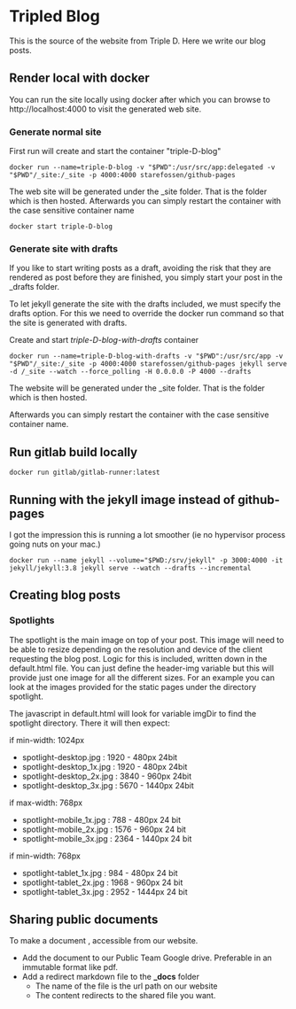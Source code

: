 # Tripled Blog

This is the source of the website from Triple D. Here we write our blog posts.

## Render local with docker

You can run the site locally using docker after which you can browse to http://localhost:4000 to visit the generated web site.

### Generate normal site

First run will create and start the container "triple-D-blog"

 ```docker
 docker run --name=triple-D-blog -v "$PWD":/usr/src/app:delegated -v "$PWD"/_site:/_site -p 4000:4000 starefossen/github-pages
 ```
 
The web site will be generated under the _site folder. That is the folder which is then hosted. 
Afterwards you can simply restart the container with the case sensitive container name
 
```docker
docker start triple-D-blog

``` 
### Generate site with drafts
 
If you like to start writing posts as a draft, avoiding the risk that they are rendered as post before they are finished, you simply start your post in the _drafts folder. 

To let jekyll generate the site with the drafts included, we must specify the drafts option. For this we need to override the docker run command so that the site is generated with drafts.


Create and start *triple-D-blog-with-drafts* container

 ```docker
 docker run --name=triple-D-blog-with-drafts -v "$PWD":/usr/src/app -v "$PWD"/_site:/_site -p 4000:4000 starefossen/github-pages jekyll serve -d /_site --watch --force_polling -H 0.0.0.0 -P 4000 --drafts
 ```
 The website will be generated under the _site folder. That is the folder which is then hosted. 
 
 Afterwards you can simply restart the container with the case sensitive container name. 
 
## Run gitlab build locally

```docker
docker run gitlab/gitlab-runner:latest
``` 
## Running with the jekyll image instead of github-pages

I got the impression this is running a lot smoother (ie no hypervisor process going nuts on your mac.)
```
docker run --name jekyll --volume="$PWD:/srv/jekyll" -p 3000:4000 -it jekyll/jekyll:3.8 jekyll serve --watch --drafts --incremental
```

## Creating blog posts

### Spotlights

The spotlight is the main image on top of your post. This image will need to be able to resize depending on the resolution and device of the client requesting the blog post. 
Logic for this is included, written down in the default.html file. 
You can just define the header-img variable but this will provide just one image for all the different sizes. 
For an example you can look at the images provided for the static pages under the directory spotlight.

The javascript in default.html will look for variable imgDir to find the spotlight directory. There it will then expect:

if min-width: 1024px

+ spotlight-desktop.jpg    : 1920 - 480px 24bit
+ spotlight-desktop_1x.jpg : 1920 - 480px 24bit
+ spotlight-desktop_2x.jpg : 3840 - 960px 24bit
+ spotlight-desktop_3x.jpg : 5670 - 1440px 24bit

if max-width: 768px

+ spotlight-mobile_1x.jpg : 788  - 480px 24 bit
+ spotlight-mobile_2x.jpg : 1576 - 960px 24 bit
+ spotlight-mobile_3x.jpg : 2364 - 1440px 24 bit

if min-width: 768px

+ spotlight-tablet_1x.jpg : 984  - 480px 24 bit
+ spotlight-tablet_2x.jpg : 1968 - 960px 24 bit
+ spotlight-tablet_3x.jpg : 2952 - 1444px 24 bit

## Sharing public documents

To make a document , accessible from our website. 

+ Add the document to our Public Team Google drive. Preferable in an immutable format like pdf.
+ Add a redirect markdown file to the **_docs** folder
    + The name of the file is the url path on our website
    + The content redirects to the shared file you want. 

